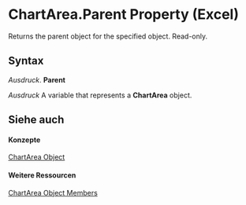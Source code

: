 
# ChartArea.Parent Property (Excel)

Returns the parent object for the specified object. Read-only.


## Syntax

 _Ausdruck_. **Parent**

 _Ausdruck_ A variable that represents a **ChartArea** object.


## Siehe auch


#### Konzepte


[ChartArea Object](883423b5-7689-b164-c0a3-8dab049b5d9e.md)
#### Weitere Ressourcen


[ChartArea Object Members](http://msdn.microsoft.com/library/7be5d1c8-31ef-e784-7381-0bd95532da94%28Office.15%29.aspx)